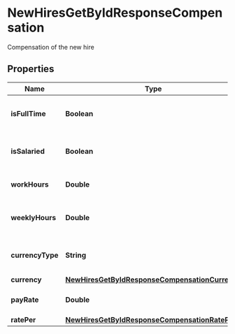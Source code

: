 

# NewHiresGetByIdResponseCompensation

Compensation of the new hire

## Properties

| Name | Type | Description | Notes |
|------------ | ------------- | ------------- | -------------|
|**isFullTime** | **Boolean** | Whether the new hire is full time |  [optional] |
|**isSalaried** | **Boolean** | Whether the new hire is salaried |  [optional] |
|**workHours** | **Double** | Work hours of the new hire |  [optional] |
|**weeklyHours** | **Double** | Weekly hours of the new hire |  [optional] |
|**currencyType** | **String** | Currency type of the new hire&#39;s pay |  [optional] |
|**currency** | [**NewHiresGetByIdResponseCompensationCurrency**](NewHiresGetByIdResponseCompensationCurrency.md) |  |  [optional] |
|**payRate** | **Double** | Pay rate of the new hire |  [optional] |
|**ratePer** | [**NewHiresGetByIdResponseCompensationRatePer**](NewHiresGetByIdResponseCompensationRatePer.md) |  |  [optional] |




